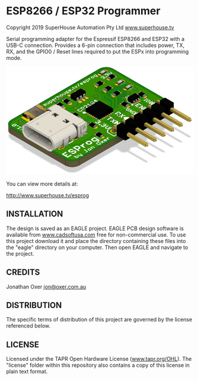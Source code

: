 ESP8266 / ESP32 Programmer
===========================
Copyright 2019 SuperHouse Automation Pty Ltd  www.superhouse.tv  

Serial programming adapter for the Espressif ESP8266 and ESP32 with
a USB-C connection. Provides a 6-pin connection that includes power,
TX, RX, and the GPIO0 / Reset lines required to put the ESPx into
programming mode.

![PCB render](ESPROG-v1_0-oblique-render.jpg)

You can view more details at:

  http://www.superhouse.tv/esprog


INSTALLATION
------------
The design is saved as an EAGLE project. EAGLE PCB design software is
available from www.cadsoftusa.com free for non-commercial use. To use
this project download it and place the directory containing these files
into the "eagle" directory on your computer. Then open EAGLE and
navigate to the project.


CREDITS
-------
Jonathan Oxer jon@oxer.com.au


DISTRIBUTION
------------
The specific terms of distribution of this project are governed by the
license referenced below.


LICENSE
-------
Licensed under the TAPR Open Hardware License (www.tapr.org/OHL).
The "license" folder within this repository also contains a copy of
this license in plain text format.
